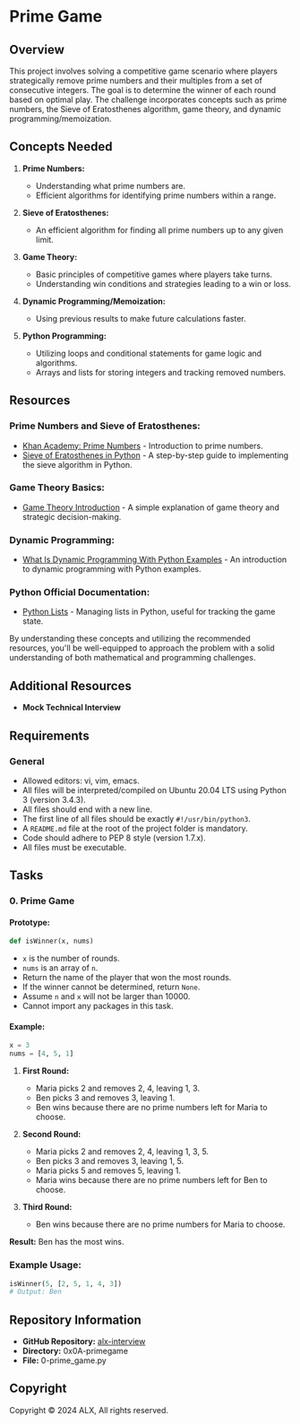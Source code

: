 # Prime Game

## Overview

This project involves solving a competitive game scenario where players strategically remove prime numbers and their multiples from a set of consecutive integers. The goal is to determine the winner of each round based on optimal play. The challenge incorporates concepts such as prime numbers, the Sieve of Eratosthenes algorithm, game theory, and dynamic programming/memoization.

## Concepts Needed

1. **Prime Numbers:**
   - Understanding what prime numbers are.
   - Efficient algorithms for identifying prime numbers within a range.

2. **Sieve of Eratosthenes:**
   - An efficient algorithm for finding all prime numbers up to any given limit.

3. **Game Theory:**
   - Basic principles of competitive games where players take turns.
   - Understanding win conditions and strategies leading to a win or loss.

4. **Dynamic Programming/Memoization:**
   - Using previous results to make future calculations faster.

5. **Python Programming:**
   - Utilizing loops and conditional statements for game logic and algorithms.
   - Arrays and lists for storing integers and tracking removed numbers.

## Resources

### Prime Numbers and Sieve of Eratosthenes:

- [Khan Academy: Prime Numbers](https://www.khanacademy.org/math/pre-algebra/pre-algebra-factors-multiples/pre-algebra-prime-numbers/v/prime-numbers-introduction) - Introduction to prime numbers.
- [Sieve of Eratosthenes in Python](https://www.geeksforgeeks.org/sieve-of-eratosthenes/) - A step-by-step guide to implementing the sieve algorithm in Python.

### Game Theory Basics:

- [Game Theory Introduction](https://www.investopedia.com/terms/g/gametheory.asp) - A simple explanation of game theory and strategic decision-making.

### Dynamic Programming:

- [What Is Dynamic Programming With Python Examples](https://realpython.com/python-thinking-recursively/) - An introduction to dynamic programming with Python examples.

### Python Official Documentation:

- [Python Lists](https://docs.python.org/3/tutorial/introduction.html#lists) - Managing lists in Python, useful for tracking the game state.

By understanding these concepts and utilizing the recommended resources, you'll be well-equipped to approach the problem with a solid understanding of both mathematical and programming challenges.

## Additional Resources

- **Mock Technical Interview**

## Requirements

### General

- Allowed editors: vi, vim, emacs.
- All files will be interpreted/compiled on Ubuntu 20.04 LTS using Python 3 (version 3.4.3).
- All files should end with a new line.
- The first line of all files should be exactly `#!/usr/bin/python3`.
- A `README.md` file at the root of the project folder is mandatory.
- Code should adhere to PEP 8 style (version 1.7.x).
- All files must be executable.

## Tasks

### 0. Prime Game

#### Prototype:

```python
def isWinner(x, nums)
```

- `x` is the number of rounds.
- `nums` is an array of `n`.
- Return the name of the player that won the most rounds.
- If the winner cannot be determined, return `None`.
- Assume `n` and `x` will not be larger than 10000.
- Cannot import any packages in this task.

#### Example:

```python
x = 3
nums = [4, 5, 1]
```

1. **First Round:**
   - Maria picks 2 and removes 2, 4, leaving 1, 3.
   - Ben picks 3 and removes 3, leaving 1.
   - Ben wins because there are no prime numbers left for Maria to choose.

2. **Second Round:**
   - Maria picks 2 and removes 2, 4, leaving 1, 3, 5.
   - Ben picks 3 and removes 3, leaving 1, 5.
   - Maria picks 5 and removes 5, leaving 1.
   - Maria wins because there are no prime numbers left for Ben to choose.

3. **Third Round:**
   - Ben wins because there are no prime numbers for Maria to choose.

**Result:** Ben has the most wins.

### Example Usage:

```python
isWinner(5, [2, 5, 1, 4, 3])
# Output: Ben
```

## Repository Information

- **GitHub Repository:** [alx-interview](https://github.com/your-username/alx-interview)
- **Directory:** 0x0A-primegame
- **File:** 0-prime_game.py

## Copyright

Copyright © 2024 ALX, All rights reserved.